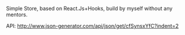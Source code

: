 Simple Store, based on React.Js+Hooks, build by myself without any mentors.

API: http://www.json-generator.com/api/json/get/cfSynsxYfC?indent=2

